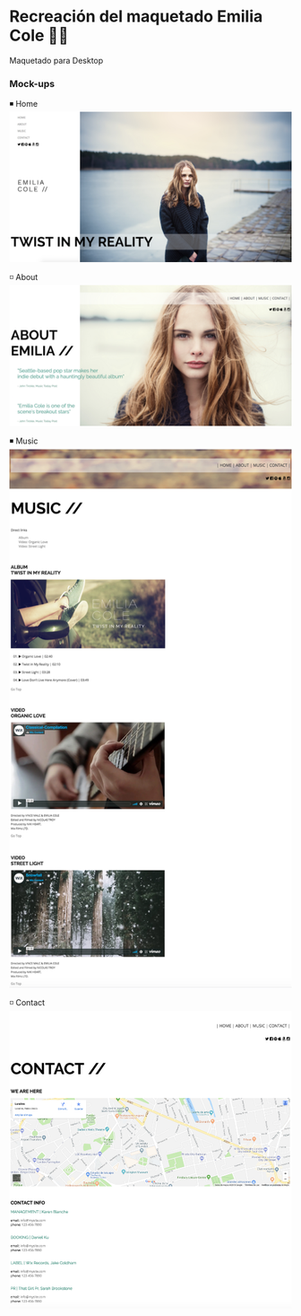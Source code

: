 # Recreación del maquetado Emilia Cole 🎵🎶

Maquetado para Desktop

### Mock-ups

◾️ Home
<img src="img/mockups/home.png" alt="emilia's home">

◽️ About
<img src="img/mockups/about.png" alt="emilia's about">

◾️ Music
<img src="img/mockups/music.png" alt="emilia's music">

◽️ Contact
<img src="img/mockups/contact.png" alt="emilia's contact">

